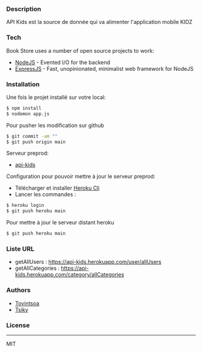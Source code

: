 
### Description

API Kids est la source de donnée qui va alimenter l'application mobile KIDZ

### Tech

Book Store uses a number of open source projects to work:
* [NodeJS](https://nodejs.org/en/) - Evented I/O for the backend
* [ExpressJS](https://expressjs.com) - Fast, unopinionated, minimalist web framework for NodeJS


### Installation
Une fois le projet installé sur votre local: 
```sh
$ npm install
$ nodemon app.js
```

Pour pusher les modification sur github

```sh
$ git commit -am ""
$ git push origin main
```
Serveur preprod: 
* [api-kids](https://api-kids.herokuapp.com/) 

Configuration pour pouvoir mettre à jour le serveur preprod: 
* Télécharger et installer [Heroku Cli](https://devcenter.heroku.com/articles/heroku-cli)
* Lancer les commandes : 
```sh
$ heroku login
$ git push heroku main
```
   
Pour mettre à jour le serveur distant heroku

```sh
$ git push heroku main
```

### Liste URL

* getAllUsers : https://api-kids.herokuapp.com/user/allUsers
* getAllCategories : https://api-kids.herokuapp.com/category/allCategories

### Authors

* [Tovintsoa](https://github.com/Tovintsoa)
* [Tsiky](https://github.com/TsikyNavalona)

### License
----

MIT

